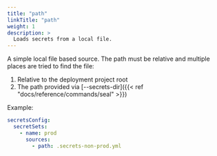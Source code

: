 ```yaml
---
title: "path"
linkTitle: "path"
weight: 1
description: >
  Loads secrets from a local file.
---
```


A simple local file based source. The path must be relative and multiple places are tried to find the file:

1. Relative to the deployment project root
2. The path provided via [--secrets-dir]({{< ref "docs/reference/commands/seal" >}})

Example:
```yaml
secretsConfig:
  secretSets:
    - name: prod
      sources:
        - path: .secrets-non-prod.yml
```
